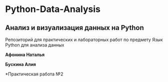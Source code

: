 # Python-Data-Analysis
## Анализ и визуализация данных на Python

Репозиторий для практических и лабораторных работ по предмету Язык Python для анализа данных

**Афонина Наталья**

**Бускина Алия**

*Практическая работа №2
